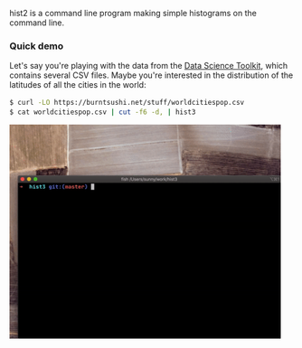 hist2 is a command line program making simple histograms on the command line.

### Quick demo

Let's say you're playing with the data from the [Data Science Toolkit](https://github.com/petewarden/dstkdata), 
which contains several CSV files. Maybe you're interested in the distribution of the latitudes of 
all the cities in the world:

```bash
$ curl -LO https://burntsushi.net/stuff/worldcitiespop.csv
$ cat worldcitiespop.csv | cut -f6 -d, | hist3
```
![Demo](assets/hist3_demo.gif)